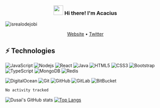 <!-- Heading -->
<h3 align="center"><img src = "https://raw.githubusercontent.com/MartinHeinz/MartinHeinz/master/wave.gif" width = 30px> Hi there! I'm Acacius</h3>

<!-- Profile Views -->
<p align="left"> <img src="https://komarev.com/ghpvc/?username=bailongctui&label=Profile%20views&color=0e75b6&style=flat" alt="isrealodejobi" />
</p>


<p align="center">
  <a href="https://www.xubailong.com">Website</a> •
  <a href="https://twitter.com/Guti_cat">Twitter</a>
</p>

 <!-- About section -->

## ⚡ Technologies

![JavaScript](https://img.shields.io/badge/-JavaScript-black?style=flat-square&logo=javascript)
![Nodejs](https://img.shields.io/badge/-Nodejs-black?style=flat-square&logo=Node.js)
![React](https://img.shields.io/badge/-React-black?style=flat-square&logo=react)
![Java](https://img.shields.io/badge/-java-E34A86?style=flat-square&logo=java)
![HTML5](https://img.shields.io/badge/-HTML5-E34F26?style=flat-square&logo=html5&logoColor=white)
![CSS3](https://img.shields.io/badge/-CSS3-1572B6?style=flat-square&logo=css3)
![Bootstrap](https://img.shields.io/badge/-Bootstrap-563D7C?style=flat-square&logo=bootstrap)
![TypeScript](https://img.shields.io/badge/-TypeScript-007ACC?style=flat-square&logo=typescript)
![MongoDB](https://img.shields.io/badge/-MongoDB-black?style=flat-square&logo=mongodb)
![Redis](https://img.shields.io/badge/-Redis-black?style=flat-square&logo=Redis)
<!--![GraphQL](https://img.shields.io/badge/-GraphQL-E10098?style=flat-square&logo=graphql) -->
<!--![MySQL](https://img.shields.io/badge/-MySQL-black?style=flat-square&logo=mysql) -->
<!--![Docker](https://img.shields.io/badge/-Docker-black?style=flat-square&logo=docker) -->
![DigitalOcean](https://img.shields.io/badge/-Digital%20Ocean-darkblue?style=flat-square&logo=digitalocean)
![Git](https://img.shields.io/badge/-Git-black?style=flat-square&logo=git)
![GitHub](https://img.shields.io/badge/-GitHub-181717?style=flat-square&logo=github)
![GitLab](https://img.shields.io/badge/-GitLab-FCA121?style=flat-square&logo=gitlab)
![BitBucket](https://img.shields.io/badge/-BitBucket-darkblue?style=flat-square&logo=bitbucket)

<!--START_SECTION:waka-->

```txt
No activity tracked
```

<!--END_SECTION:waka-->

![Dusai's GitHub stats](https://github-readme-stats.vercel.app/api?username=bailongctui&show_icons=true&theme=cobalt&count_private=true)
[![Top Langs](https://github-readme-stats.vercel.app/api/top-langs/?username=bailongctui&layout=compact)](https://github.com/anuraghazra/github-readme-stats)



